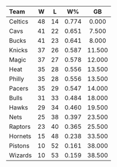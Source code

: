 | Team                             |  W  |  L  |  W%   |   GB   |
|:---------------------------------|:---:|:---:|:-----:|:------:|
| [](/r/bostonceltics) Celtics     | 48  | 14  | 0.774 | 0.000  |
| [](/r/clevelandcavs) Cavs        | 41  | 22  | 0.651 | 7.500  |
| [](/r/mkebucks) Bucks            | 41  | 23  | 0.641 | 8.000  |
| [](/r/nyknicks) Knicks           | 37  | 26  | 0.587 | 11.500 |
| [](/r/orlandomagic) Magic        | 37  | 27  | 0.578 | 12.000 |
| [](/r/heat) Heat                 | 35  | 28  | 0.556 | 13.500 |
| [](/r/sixers) Philly             | 35  | 28  | 0.556 | 13.500 |
| [](/r/pacers) Pacers             | 35  | 29  | 0.547 | 14.000 |
| [](/r/chicagobulls) Bulls        | 31  | 33  | 0.484 | 18.000 |
| [](/r/atlantahawks) Hawks        | 29  | 34  | 0.460 | 19.500 |
| [](/r/gonets) Nets               | 25  | 38  | 0.397 | 23.500 |
| [](/r/torontoraptors) Raptors    | 23  | 40  | 0.365 | 25.500 |
| [](/r/charlottehornets) Hornets  | 15  | 48  | 0.238 | 33.500 |
| [](/r/detroitpistons) Pistons    | 10  | 52  | 0.161 | 38.000 |
| [](/r/washingtonwizards) Wizards | 10  | 53  | 0.159 | 38.500 |